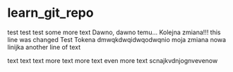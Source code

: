 # learn_git_repo
test test test
some more text
Dawno, dawno temu...
Kolejna zmiana!!!
this line was changed
Test Tokena dmwqkdwqidwqodwqnio
moja zmiana
nowa linijka
another line of text

text text text
more text more text
even more text
scnajkvdnjognvevenow
